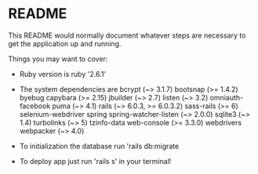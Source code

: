 # README

This README would normally document whatever steps are necessary to get the
application up and running.

Things you may want to cover:

* Ruby version is ruby '2.6.1'

* The system dependencies are bcrypt (~> 3.1.7)
  bootsnap (>= 1.4.2)
  byebug
  capybara (>= 2.15)
  jbuilder (~> 2.7)
  listen (~> 3.2)
  omniauth-facebook
  puma (~> 4.1)
  rails (~> 6.0.3, >= 6.0.3.2)
  sass-rails (>= 6)
  selenium-webdriver
  spring
  spring-watcher-listen (~> 2.0.0)
  sqlite3 (~> 1.4)
  turbolinks (~> 5)
  tzinfo-data
  web-console (>= 3.3.0)
  webdrivers
  webpacker (~> 4.0)



* To initialization the database run 'rails db:migrate





* To deploy app just run 'rails s' in your terminal!


